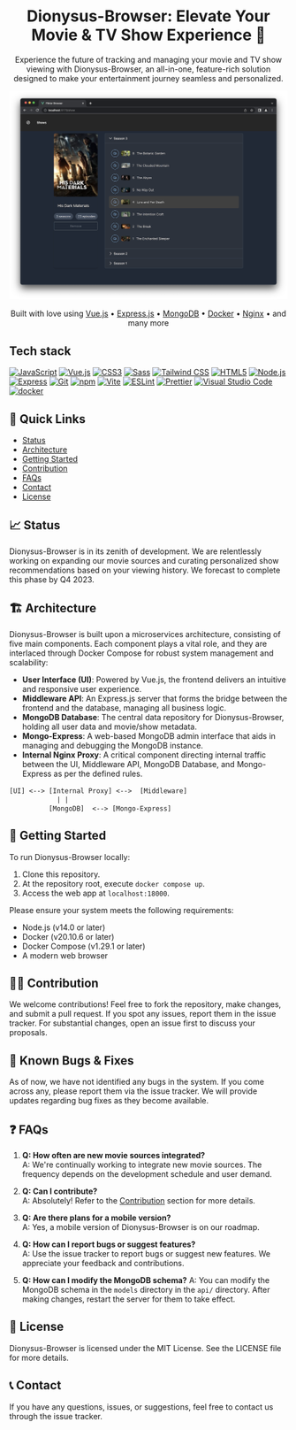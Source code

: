 <div align="center">

# Dionysus-Browser: Elevate Your Movie & TV Show Experience 🍿

Experience the future of tracking and managing your movie and TV show viewing with Dionysus-Browser, an all-in-one, feature-rich solution designed to make your entertainment journey seamless and personalized.

![Dionysus-Browser Interface](screenshots/home.png)

</div>

<p align="center">
  Built with love using
  <a href="https://vuejs.org/">Vue.js</a> •
  <a href="https://expressjs.com/">Express.js</a> •
  <a href="https://www.mongodb.com/">MongoDB</a> •
  <a href="https://www.docker.com/">Docker</a> •
  <a href="https://nginx.org/">Nginx</a> •
  and many more
</p>

## Tech stack

<a href="https://developer.mozilla.org/en-US/docs/Web/JavaScript" title="JavaScript"><img src="https://github.com/get-icon/geticon/raw/master/icons/javascript.svg" alt="JavaScript" width="21px" height="21px"></a>
<a href="https://vuejs.org/" title="Vue.js"><img src="https://github.com/get-icon/geticon/raw/master/icons/vue.svg" alt="Vue.js" width="21px" height="21px"></a>
<a href="https://www.w3.org/TR/CSS/" title="CSS3"><img src="https://github.com/get-icon/geticon/raw/master/icons/css-3.svg" alt="CSS3" width="21px" height="21px"></a>
<a href="https://sass-lang.com/" title="Sass"><img src="https://github.com/get-icon/geticon/raw/master/icons/sass.svg" alt="Sass" width="21px" height="21px"></a>
<a href="https://tailwindcss.com/" title="Tailwind CSS"><img src="https://github.com/get-icon/geticon/raw/master/icons/tailwindcss-icon.svg" alt="Tailwind CSS" width="21px" height="21px"></a>
<a href="https://www.w3.org/TR/html5/" title="HTML5"><img src="https://github.com/get-icon/geticon/raw/master/icons/html-5.svg" alt="HTML5" width="21px" height="21px"></a>
<a href="https://nodejs.org/" title="Node.js"><img src="https://github.com/get-icon/geticon/raw/master/icons/nodejs-icon.svg" alt="Node.js" width="21px" height="21px"></a>
<a href="https://expressjs.com/" title="Express"><img src="https://github.com/get-icon/geticon/raw/master/icons/express.svg" alt="Express" width="21px" height="21px"></a>
<a href="https://git-scm.com/" title="Git"><img src="https://github.com/get-icon/geticon/raw/master/icons/git-icon.svg" alt="Git" width="21px" height="21px"></a>
<a href="https://www.npmjs.com/" title="npm"><img src="https://github.com/get-icon/geticon/raw/master/icons/npm.svg" alt="npm" width="21px" height="21px"></a>
<a href="https://vitejs.dev/" title="Vite"><img src="https://github.com/get-icon/geticon/raw/master/icons/vite.svg" alt="Vite" width="21px" height="21px"></a>
<a href="https://eslint.org/" title="ESLint"><img src="https://github.com/get-icon/geticon/raw/master/icons/eslint.svg" alt="ESLint" width="21px" height="21px"></a>
<a href="https://prettier.io/" title="Prettier"><img src="https://github.com/get-icon/geticon/raw/master/icons/prettier.svg" alt="Prettier" width="21px" height="21px"></a>
<a href="https://code.visualstudio.com/" title="Visual Studio Code"><img src="https://github.com/get-icon/geticon/raw/master/icons/visual-studio-code.svg" alt="Visual Studio Code" width="21px" height="21px"></a>
<a href="https://www.docker.com/" title="docker"><img src="https://github.com/get-icon/geticon/raw/master/icons/docker-icon.svg" alt="docker" width="21px" height="21px"></a>

## 🚀 Quick Links

- [Status](#-status)
- [Architecture](#-architecture)
- [Getting Started](#-getting-started)
- [Contribution](#-contribution)
- [FAQs](#-faqs)
- [Contact](#-contact)
- [License](#-license)

## 📈 Status

Dionysus-Browser is in its zenith of development. We are relentlessly working on expanding our movie sources and curating personalized show recommendations based on your viewing history. We forecast to complete this phase by Q4 2023.

## 🏗️ Architecture

Dionysus-Browser is built upon a microservices architecture, consisting of five main components. Each component plays a vital role, and they are interlaced through Docker Compose for robust system management and scalability:

- **User Interface (UI)**: Powered by Vue.js, the frontend delivers an intuitive and responsive user experience.
- **Middleware API**: An Express.js server that forms the bridge between the frontend and the database, managing all business logic.
- **MongoDB Database**: The central data repository for Dionysus-Browser, holding all user data and movie/show metadata.
- **Mongo-Express**: A web-based MongoDB admin interface that aids in managing and debugging the MongoDB instance.
- **Internal Nginx Proxy**: A critical component directing internal traffic between the UI, Middleware API, MongoDB Database, and Mongo-Express as per the defined rules.

```
[UI] <--> [Internal Proxy] <-->  [Middleware]
            | |
          [MongoDB]  <--> [Mongo-Express]
```

## 🚀 Getting Started

To run Dionysus-Browser locally:

1. Clone this repository.
2. At the repository root, execute `docker compose up`.
3. Access the web app at `localhost:18000`.

Please ensure your system meets the following requirements:

- Node.js (v14.0 or later)
- Docker (v20.10.6 or later)
- Docker Compose (v1.29.1 or later)
- A modern web browser

## 👩‍💻 Contribution

We welcome contributions! Feel free to fork the repository, make changes, and submit a pull request. If you spot any issues, report them in the issue tracker. For substantial changes, open an issue first to discuss your proposals.

## 🐞 Known Bugs & Fixes

As of now, we have not identified any bugs in the system. If you come across any, please report them via the issue tracker. We will provide updates regarding bug fixes as they become available.

## ❓ FAQs

1. **Q: How often are new movie sources integrated?**  
   A: We're continually working to integrate new movie sources. The frequency depends on the development schedule and user demand.

2. **Q: Can I contribute?**  
   A: Absolutely! Refer to the [Contribution](#-contribution) section for more details.

3. **Q: Are there plans for a mobile version?**  
   A: Yes, a mobile version of Dionysus-Browser is on our roadmap.

4. **Q: How can I report bugs or suggest features?**  
   A: Use the issue tracker to report bugs or suggest new features. We appreciate your feedback and contributions.

5. **Q: How can I modify the MongoDB schema?**
   A: You can modify the MongoDB schema in the `models` directory in the `api/` directory. After making changes, restart the server for them to take effect.

## 📜 License

Dionysus-Browser is licensed under the MIT License. See the LICENSE file for more details.

## 📞 Contact

If you have any questions, issues, or suggestions, feel free to contact us through the issue tracker.
